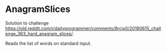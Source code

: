 # AnagramSlices

Solution to challenge https://old.reddit.com/r/dailyprogrammer/comments/8rcjx0/20180615_challenge_363_hard_anagram_slices/.

Reads the list of words on standard input.
